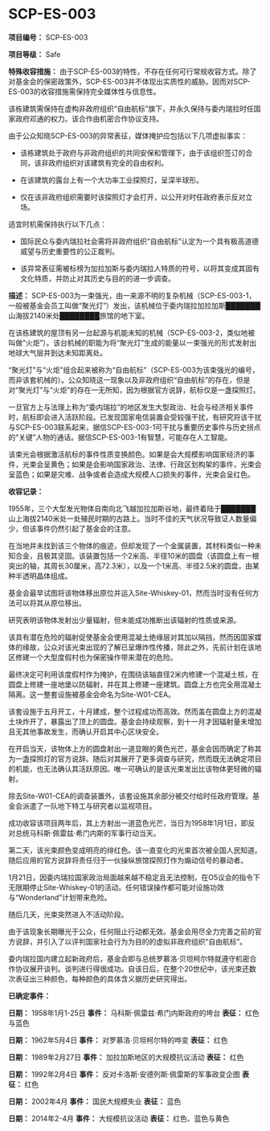 # SCP-ES-003

**项目编号：**  SCP-ES-003

**项目等级：**  Safe

**特殊收容措施：**  由于SCP-ES-003的特性，不存在任何可行常规收容方式。除了对基金会的保密政策外，SCP-ES-003并不体现出实质性的威胁。因而对SCP-ES-003的收容措施需保持完全媒体性与信息性。

该栋建筑需保持在虚构非政府组织“自由航标”旗下，并永久保持与委内瑞拉时任国家政府邓通的权力。该合作由机密合作协议支持。

由于公众知晓SCP-ES-003的异常表征，媒体掩护应包括以下几项虚拟事实：

- 该栋建筑处于政府与非政府组织的共同安保和管理下，由于该组织签订的合同，该非政府组织对该建筑有完全的自由权利。

- 在该建筑的露台上有一个大功率工业探照灯，呈深半球形。

- 仅在该非政府组织需要时该探照灯才会打开，以公开对时任政府表示反对立场。

适宜时机需保持执行以下几点：

- 国际民众与委内瑞拉社会需将非政府组织“自由航标”认定为一个具有极高道德威望与历史重要性的公正裁判。

- 该异常表征需被标榜为加拉加斯与委内瑞拉人特质的符号，以将其变成其固有文化特质，并防止对其历史与目的的进一步调查。

**描述：**  SCP-ES-003为一束强光，由一来源不明的复杂机械（SCP-ES-003-1，一般被基金会员工叫做“聚光灯”）发出，该机械位于委内瑞拉加拉加斯███████山海拔2140米处████████旅馆的地下室。

在该栋建筑的屋顶有另一台起源与机能未知的机械（SCP-ES-003-2，类似地被叫做“火炬”）。该台机械的职能为将“聚光灯”生成的能量以一束强光的形式发射出地球大气层并到达未知距离处。

“聚光灯”与“火炬”组合起来被称为“自由航标”（SCP-ES-003为该束强光的编号，而非该套机械的）。公众知晓这一现象以及非政府组织“自由航标”的存在，但是对“聚光灯”与“火炬”的存在一无所知，因为根据官方说辞，航标仅是一盏探照灯。

一旦官方上与法理上称为“委内瑞拉”的地区发生大型政治、社会与经济相关事件时，航标即会进入活跃阶段。已发现国家电信装置会受较强干扰，有研究将该干扰与SCP-ES-003联系起来，据信SCP-ES-003-1可干扰与重要历史事件与历史拐点的“关键”人物的通话。据信SCP-ES-003-1有智慧，可能存在人工智能。

该束光会根据激活航标的事件性质变换颜色。如果是会大规模影响国家经济的事件，光束会呈黄色；如果是会影响国家政治、法律、行政区划构架的事件，光束会呈蓝色；如果是灾难、战争或者会造成大规模人口损失的事件，光束会呈红色。

**收容记录：** 

1955年，三个大型发光物体自南向北飞越加拉加斯谷地，最终着陆于███████山上海拔2140米处一处殖民时期的古路上。当时不佳的天气状况导致证人数量偏少，但该事件仍然引起了基金会的注意。

在当地并未找到该三个物体的痕迹，但却发现了一个金属装置，其材料类似一种未知合金，且极其坚固。该装置包括一个2米高、半径10米的圆盘（该圆盘上有一根突出的轴，其周长30厘米，高72.3米），以及一个1米高、半径2.5米的圆盘，由某种半透明晶体组成。

基金会最早试图将该物体移出原位并运入Site-Whiskey-01，然而当时没有任何方法可以将其从原位移出。

研究表明该物体发射出少量辐射，但未能成功推断出该辐射的性质或来源。

该具有潜在危险的辐射促使基金会使用混凝土绝缘层对其加以隔挡，然而因国家媒体的缘故，公众对该光束出现的了解已呈爆炸性传播，除此之外，先前计划在该地区修建一个大型度假村也为保密操作带来潜在的危险。

最终决定可利用该度假村作为掩护，在围绕该轴直径2米内修建一个混凝土核，在圆盘上修建一座地堡以防辐射，并在其上修建一座建筑。圆盘上方也完全用混凝土隔离。这一整套设施被基金会命名为Site-W01-CEA。

该套设施于五月开工，十月建成，整个过程成功而高效。然而盖在圆盘上方的混凝土块炸开了，暴露出了顶上的圆盘。基金会持续观察，到十一月才因辐射量未增加且无其他事故发生，而确认开启其中心区块安全。

在开启当天，该物体上方的圆盘射出一道显眼的黄色光芒，基金会因而确定了称其为一盏探照灯的官方说辞。随后对其展开了更多调查与研究，然而既无法确定项目的机能，也无法确认其活跃原因。唯一可确认的是该光束发出比该物体更轻微的辐射。

除去Site-W01-CEA的调查装置外，该套设施其余部分被交付给时任政府管理。基金会派遣了一队地下特工与研究者以监视项目。

成功收容该项目两年后，其上方射出一道蓝色光芒，当日为1958年1月1日，即反对总统马科斯·佩雷兹·希门内斯的军事行动当天。

第二天，该光束颜色变成明亮的绯红色。该一直变化的光束首次被全国人民知道。随后应用的官方说辞将责任归于一伙操纵旅馆探照灯作为煽动信号的暴动者。

1月21日，因委内瑞拉国家政治局面越来越不稳定且无法控制，在O5议会的指令下无限期停止Site-Whiskey-01的活动。任何错误操作都可能对设施功效与“Wonderland”计划带来危险。

随后几天，光束突然进入不活动阶段。

由于该现象长期曝光于公众，任何阻止行动都无效。基金会用尽全力完善之前的官方说辞，并引入了以评判国家社会行为为目的的虚拟非政府组织“自由航标”。

委内瑞拉国内建立起新政府后，基金会即与总统罗慕洛·贝坦柯尔特就遵守机密合作协议展开谈判。谈判进行得很成功。自该日后，在整个20世纪中，该光束还数次表征出三种颜色，每种颜色的具体含义据历史研究得出。

**已确定事件：** 

**日期：**  1958年1月1-25日
**事件：**  马科斯·佩雷兹·希门内斯政府的垮台
**表征：**  红色与蓝色

**日期：**  1962年5月4日
**事件：**  对罗慕洛·贝坦柯尔特的哗变
**表征：**  红色

**日期：**  1989年2月27日
**事件：**  加拉加斯地区的大规模抗议活动
**表征：**  红色

**日期：**  1992年2月4日
**事件：**  反对卡洛斯·安德列斯·佩雷斯的军事政变企图
**表征：**  红色

**日期：**  2002年4月
**事件：**  国民大规模失业
**表征：**  蓝色

**日期：**  2014年2-4月
**事件：**  大规模抗议活动
**表征：**  红色、蓝色与黄色

